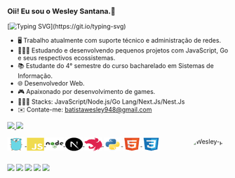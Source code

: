 ### Oii! Eu sou o Wesley Santana.👋

[![Typing SVG](https://readme-typing-svg.herokuapp.com?color=%AD0DD9&width=450&lines=Olá,+tudo+Bem?;Seja+bem+vindo+ao+meu+Github!)](https://git.io/typing-svg)

- 🖥️ Trabalho atualmente com suporte técnico e administração de redes.
- 👨🏾‍💻 Estudando e desenvolvendo pequenos projetos com JavaScript, Go e seus respectivos ecossistemas.
- 📚 Estudante do 4° semestre do curso bacharelado em Sistemas de Informação.
- 🌐 Desenvolvedor Web.
- 🎮 Apaixonado por desenvolvimento de games.
- 👨🏾‍💻 Stacks: JavaScript/Node.js/Go Lang/Next.Js/Nest.Js
- ✉️ Contate-me: batistawesley948@gmail.com

<div>
  <a href="https://github.com/WesleyBSa">
  <img height="180em" src="https://github-readme-stats.vercel.app/api?username=WesleyBSa&show_icons=true&theme=dracula&include_all_commits=true&count_private=true"/>
  <img height="180em" src="https://github-readme-stats.vercel.app/api/top-langs/?username=WesleyBSa&layout=compact&langs_count=16&theme=dracula"/>
</div>

<div style="display: inline_block"><br>
  <img align="center" alt="Wesley-Go" height="30" width="40" src="https://raw.githubusercontent.com/devicons/devicon/master/icons/go/go-original.svg">
  <img align="center" alt="Wesley-JS" height="30" width="40" src="https://raw.githubusercontent.com/devicons/devicon/master/icons/javascript/javascript-plain.svg">
  <img align="center" alt="Wesley-NodeJs" height="30" width="40" src="https://github.com/devicons/devicon/blob/master/icons/nodejs/nodejs-original-wordmark.svg">
  <img align="center" alt="Wesley-Nextjs" height="30" width="40" src="https://raw.githubusercontent.com/devicons/devicon/master/icons/nextjs/nextjs-original.svg">
  <img align="center" alt="Wesley-Nestjs" height="30" width="40" src="https://github.com/devicons/devicon/blob/master/icons/nestjs/nestjs-original.svg">
  <img align="center" alt="Wesley-Python" height="30" width="40" src="https://github.com/devicons/devicon/blob/master/icons/python/python-original.svg">
  <img align="center" alt="Wesley-HTML" height="30" width="40" src="https://raw.githubusercontent.com/devicons/devicon/master/icons/html5/html5-original.svg">
  <img align="center" alt="Wesley-CSS" height="30" width="40" src="https://raw.githubusercontent.com/devicons/devicon/master/icons/css3/css3-original.svg">
  <img align="right" alt="Wesley-pic" height="150" style="border-radius:50px;" src="https://gifs.eco.br/wp-content/uploads/2022/11/gifs-de-programador-29.gif">
</div>
  
##

<div> 
  <a href="https://instagram.com/wesleysantana077" target="_blank"><img src="https://img.shields.io/badge/-Instagram-%23E4405F?style=for-the-badge&logo=instagram&logoColor=white" target="_blank"></a>
  <a href="https://www.twitch.tv/" target="_blank"><img src="https://img.shields.io/badge/Twitch-9146FF?style=for-the-badge&logo=twitch&logoColor=white" target="_blank"></a>
  <a href="https://discord.gg/" target="_blank"><img src="https://img.shields.io/badge/Discord-7289DA?style=for-the-badge&logo=discord&logoColor=white" target="_blank"></a> 
  <a href = "mailto:contatobatistawesley948@gmail.com"><img src="https://img.shields.io/badge/-Gmail-%23333?style=for-the-badge&logo=gmail&logoColor=white" target="_blank"></a>
  <a href="https://www.linkedin.com/in/wesley-batista-74b7a1198/" target="_blank"><img src="https://img.shields.io/badge/-LinkedIn-%230077B5?style=for-the-badge&logo=linkedin&logoColor=white" target="_blank"></a> 
</div>
